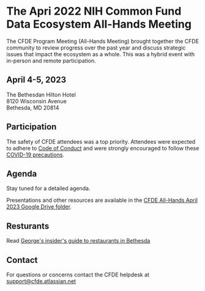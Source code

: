 # The Apri 2022 NIH Common Fund Data Ecosystem All-Hands Meeting

The CFDE Program Meeting (All-Hands Meeting) brought together the CFDE community to review progress over the past year and discuss strategic issues that impact the ecosystem as a whole. This was a hybrid event with in-person and remote participation.

## April 4-5, 2023

The Bethesdan Hilton Hotel <br/>
8120 Wisconsin Avenue <br/>
Bethesda, MD 20814 <br/>

## Participation

The safety of CFDE attendees was a top priority. Attendees were expected to adhere to [Code of Conduct](https://nih-cfde.github.io/2022-june-all-hands-meeting/CODEOFCONDUCT/) and were strongly encouraged to follow these [COVID-19 precautions](https://nih-cfde.github.io/2022-june-all-hands-meeting/COVID/).

## Agenda

Stay tuned for a detailed agenda. 

Presentations and other resources are available in the [CFDE All-Hands April 2023 Google Drive folder](https://drive.google.com/drive/folders/1axSoVORpgKjNnWYF_gQngGml5ZDvZRAH?usp=sharing).

## Resturants

Read [George's insider's guide to restaurants in Bethesda](./GeorgesList.md)

## Contact

For questions or concerns contact the CFDE helpdesk at [support@cfde.atlassian.net](mailto:support@cfde.atlassian.net)
